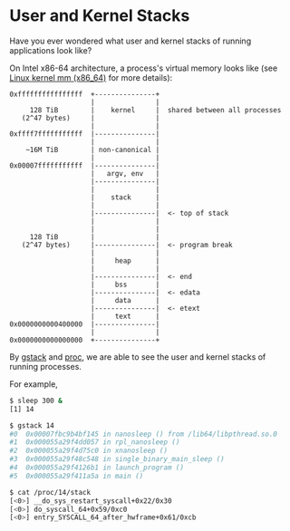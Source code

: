 # User and Kernel Stacks

Have you ever wondered what user and kernel stacks of running applications look like?

On Intel x86-64 architecture, a process's virtual memory looks like (see [Linux kernel mm (x86_64)](https://www.kernel.org/doc/Documentation/x86/x86_64/mm.txt) for more details):

```
0xffffffffffffffff  +---------------+
                    |               |
     128 TiB        |    kernel     |  shared between all processes
   (2^47 bytes)     |               |
                    |               |
0xffff7fffffffffff  |---------------|
                    |               |
    ~16M TiB        | non-canonical |
                    |               |
0x00007fffffffffff  |---------------|
                    |   argv, env   |
                    |---------------|
                    |               |
                    |    stack      |
                    |               |
                    |---------------|  <- top of stack
                    |               |
                    |               |
     128 TiB        |               |
   (2^47 bytes)     |---------------|  <- program break
                    |               |
                    |     heap      |
                    |               |
                    |---------------|  <- end
                    |     bss       |
                    |---------------|  <- edata
                    |     data      |
                    |---------------|  <- etext
                    |     text      |
0x0000000000400000  |---------------|
                    |               |
0x0000000000000000  +---------------+
```


By [gstack](https://linux.die.net/man/1/gstack) and [proc](https://man7.org/linux/man-pages/man5/proc.5.html), we are able to see the user and kernel stacks of running processes.

For example,

```bash
$ sleep 300 &
[1] 14

$ gstack 14
#0  0x00007fbc9b4bf145 in nanosleep () from /lib64/libpthread.so.0
#1  0x000055a29f4dd057 in rpl_nanosleep ()
#2  0x000055a29f4d75c0 in xnanosleep ()
#3  0x000055a29f48c548 in single_binary_main_sleep ()
#4  0x000055a29f4126b1 in launch_program ()
#5  0x000055a29f411a5a in main ()

$ cat /proc/14/stack
[<0>] __do_sys_restart_syscall+0x22/0x30
[<0>] do_syscall_64+0x59/0xc0
[<0>] entry_SYSCALL_64_after_hwframe+0x61/0xcb
```
